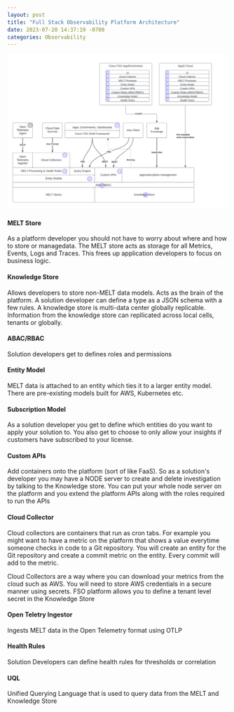 ```yaml
---
layout: post
title: "Full Stack Observability Platform Architecture"
date: 2023-07-20 14:37:19 -0700
categories: Observability
---
```


![FSO Platform Architecture](/assets/img/FSOarch.png)

#### MELT Store

As a platform developer you should not have to worry about where and how to store or managedata. The MELT store acts as storage for all Metrics, Events, Logs and Traces. This frees up application developers to focus on business logic.

#### Knowledge Store

Allows developers to store non-MELT data models. Acts as the brain of the platform. A solution developer can define a type as a JSON schema with a few rules. A knowledge store is multi-data center globally replicable. Information from the knowledge store can repllicated across local cells, tenants or globally.

#### ABAC/RBAC

Solution developers get to defines roles and permissions

#### Entity Model

MELT data is attached to an entity which ties it to a larger entity model. There are pre-existing models built for AWS, Kubernetes etc.

#### Subscription Model

As a solution developer you get to define which entities do you want to apply your solution to. You also get to choose to only allow your insights if customers have subscribed to your license.

#### Custom APIs

Add containers onto the platform (sort of like FaaS). So as a solution's developer you may have a NODE server to create and delete investigation by talking to the Knowledge store. You can put your whole node server on the platform and you extend the platform APIs along with the roles required to run the APIs

#### Cloud Collector

Cloud collectors are containers that run as cron tabs. For example you might want to have a metric on the platform that shows a value everytime someone checks in code to a Git repository. You will create an entity for the Git repository and create a commit metric on the entity. Every commit will add to the metric.

Cloud Collectors are a way where you can download your metrics from the cloud such as AWS. You will need to store AWS credentials in a secure manner using secrets. FSO platform allows you to define a tenant level secret in the Knowledge Store

#### Open Teletry Ingestor

Ingests MELT data in the Open Telemetry format using OTLP

#### Health Rules

Solution Developers can define health rules for thresholds or correlation

#### UQL

Unified Querying Language that is used to query data from the MELT and Knowledge Store
